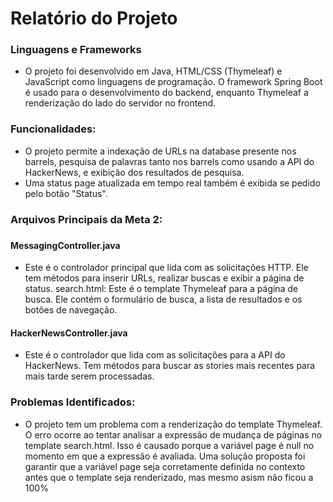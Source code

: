 # Relatório do Projeto

### Linguagens e Frameworks
- O projeto foi desenvolvido em Java, HTML/CSS (Thymeleaf) e JavaScript como linguagens de programação. O framework Spring Boot é usado para o desenvolvimento do backend, enquanto Thymeleaf a renderização do lado do servidor no frontend. 

### Funcionalidades:
- O projeto permite a indexação de URLs na database presente nos barrels, pesquisa de palavras tanto nos barrels como usando a API do HackerNews, e exibição dos resultados de pesquisa.
- Uma status page atualizada em tempo real também é exibida se pedido pelo botão "Status".

### Arquivos Principais da Meta 2:  

###

#### MessagingController.java
- Este é o controlador principal que lida com as solicitações HTTP. Ele tem métodos para inserir URLs, realizar buscas e exibir a página de status.
search.html: Este é o template Thymeleaf para a página de busca. Ele contém o formulário de busca, a lista de resultados e os botões de navegação.
#### HackerNewsController.java
- Este é o controlador que lida com as solicitações para a API do HackerNews. Tem métodos para buscar as stories mais recentes para mais tarde serem processadas.


### Problemas Identificados:
- O projeto tem um problema com a renderização do template Thymeleaf. O erro ocorre ao tentar analisar a expressão de mudança de páginas no template search.html. Isso é causado porque a variável page é null no momento em que a expressão é avaliada. Uma solução proposta foi garantir que a variável page seja corretamente definida no contexto antes que o template seja renderizado, mas mesmo asism não ficou a 100%
